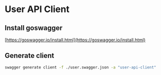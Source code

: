 # User API Client

## Install goswagger

[https://goswagger.io/install.html](https://goswagger.io/install.html)

## Generate client

```sh
swagger generate client -f ./user.swagger.json -a "user-api-client"
```
